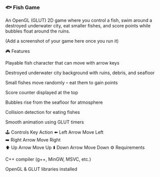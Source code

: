 <h3> 🐟 Fish Game </h3>
An OpenGL (GLUT) 2D game where you control a fish, swim around a destroyed underwater city, eat smaller fishes, and score points while bubbles float around the ruins.


(Add a screenshot of your game here once you run it)

🎮 Features

Playable fish character that can move with arrow keys

Destroyed underwater city background with ruins, debris, and seafloor

Small fishes move randomly – eat them to gain points

Score counter displayed at the top

Bubbles rise from the seafloor for atmosphere

Collision detection for eating fishes

Smooth animation using GLUT timers

🕹️ Controls
Key	Action
⬅️ Left Arrow	Move Left <br>
➡️ Right Arrow	Move Right <br>
⬆️ Up Arrow	Move Up
⬇️ Down Arrow	Move Down
⚙️ Requirements

C++ compiler (g++, MinGW, MSVC, etc.)

OpenGL & GLUT libraries installed
